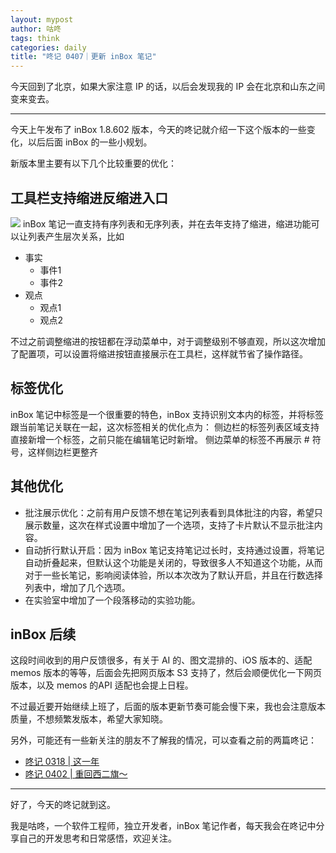 ```yaml
---
layout: mypost
author: 咕咚
tags: think
categories: daily
title: "咚记 0407｜更新 inBox 笔记"
---
```


今天回到了北京，如果大家注意 IP 的话，以后会发现我的 IP 会在北京和山东之间变来变去。

---
今天上午发布了 inBox 1.8.602 版本，今天的咚记就介绍一下这个版本的一些变化，以后后面 inBox 的一些小规划。

新版本里主要有以下几个比较重要的优化：

## 工具栏支持缩进反缩进入口
![](https://cdn.jsdelivr.net/gh/maoruibin/assets@master/2025/04/07/20250407221026103.jpg)
inBox 笔记一直支持有序列表和无序列表，并在去年支持了缩进，缩进功能可以让列表产生层次关系，比如

- 事实
  - 事件1
  - 事件2
- 观点
  - 观点1
  - 观点2
  
不过之前调整缩进的按钮都在浮动菜单中，对于调整级别不够直观，所以这次增加了配置项，可以设置将缩进按钮直接展示在工具栏，这样就节省了操作路径。

## 标签优化
inBox 笔记中标签是一个很重要的特色，inBox 支持识别文本内的标签，并将标签跟当前笔记关联在一起，这次标签相关的优化点为：
侧边栏的标签列表区域支持直接新增一个标签，之前只能在编辑笔记时新增。
侧边菜单的标签不再展示 # 符号，这样侧边栏更整齐

## 其他优化
- 批注展示优化：之前有用户反馈不想在笔记列表看到具体批注的内容，希望只展示数量，这次在样式设置中增加了一个选项，支持了卡片默认不显示批注内容。
- 自动折行默认开启：因为 inBox 笔记支持笔记过长时，支持通过设置，将笔记自动折叠起来，但默认这个功能是关闭的，导致很多人不知道这个功能，从而对于一些长笔记，影响阅读体验，所以本次改为了默认开启，并且在行数选择列表中，增加了几个选项。
- 在实验室中增加了一个段落移动的实验功能。
## inBox 后续
这段时间收到的用户反馈很多，有关于 AI 的、图文混排的、iOS 版本的、适配 memos 版本的等等，后面会先把网页版本 S3 支持了，然后会顺便优化一下网页版本，以及 memos 的API 适配也会提上日程。

不过最近要开始继续上班了，后面的版本更新节奏可能会慢下来，我也会注意版本质量，不想频繁发版本，希望大家知晓。

另外，可能还有一些新关注的朋友不了解我的情况，可以查看之前的两篇咚记：

- [咚记 0318 \| 这一年](https://mp.weixin.qq.com/s/WW7bRRl8ptqWIYz2KfijoQ)
- [咚记 0402 \| 重回西二旗～](https://mp.weixin.qq.com/s/fNQXZYPvJb3BxQAzbTFZBg)
--- 

好了，今天的咚记就到这。

我是咕咚，一个软件工程师，独立开发者，inBox 笔记作者，每天我会在咚记中分享自己的开发思考和日常感悟，欢迎关注。